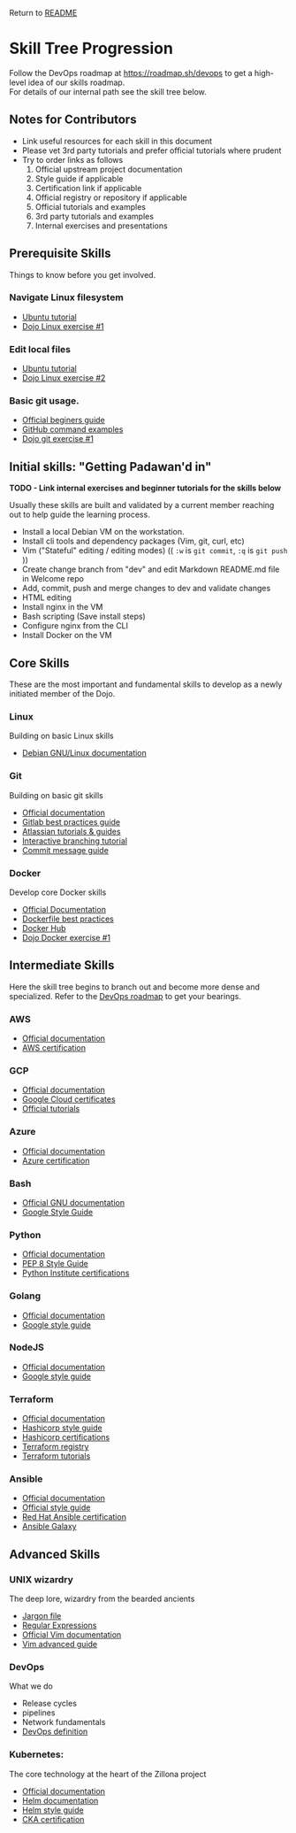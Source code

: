 Return to [README](README.md)

# Skill Tree Progression

Follow the DevOps roadmap at https://roadmap.sh/devops to get a high-level idea of our skills roadmap. \
For details of our internal path see the skill tree below.

## Notes for Contributors

  * Link useful resources for each skill in this document
  * Please vet 3rd party tutorials and prefer official tutorials where prudent
  * Try to order links as follows
    1. Official upstream project documentation
    1. Style guide if applicable
    1. Certification link if applicable
    1. Official registry or repository if applicable
    1. Official tutorials and examples
    1. 3rd party tutorials and examples
    1. Internal exercises and presentations

## Prerequisite Skills

Things to know before you get involved.

### Navigate Linux filesystem

  * [Ubuntu tutorial](https://ubuntu.com/tutorials/command-line-for-beginners#1-overview)
  * [Dojo Linux exercise #1](linux_exercise-1.md)

### Edit local files

  * [Ubuntu tutorial](https://ubuntu.com/tutorials/command-line-for-beginners#1-overview)
  * [Dojo Linux exercise #2](linux_exercise-2.md)

### Basic git usage.

  * [Official beginers guide](https://git-scm.com/book/en/v2/Git-Basics-Recording-Changes-to-the-Repository)
  * [GitHub command examples](https://docs.github.com/en/get-started/using-git/about-git#github-and-the-command-line)
  * [Dojo git exercise #1](git_exercise-1.md)

## Initial skills: "Getting Padawan'd in"

**TODO - Link internal exercises and beginner tutorials for the skills below**

Usually these skills are built and validated by a current member reaching out to help guide the learning process.

* Install a local Debian VM on the workstation.
* Install cli tools and dependency packages (Vim, git, curl, etc)
* Vim ("Stateful" editing / editing modes) (( `:w` is `git commit`, `:q` is `git push` ))
* Create change branch from "dev" and edit Markdown README.md file in Welcome repo 
* Add, commit, push and merge changes to dev and validate changes
* HTML editing
* Install nginx in the VM
* Bash scripting (Save install steps)
* Configure nginx from the CLI
* Install Docker on the VM

## Core Skills

These are the most important and fundamental skills to develop as a newly initiated member of the Dojo.

### Linux

Building on basic Linux skills

  * [Debian GNU/Linux documentation](https://www.debian.org/doc/)

### Git

Building on basic git skills

  * [Official documentation](https://www.git-scm.com/doc)
  * [Gitlab best practices guide](https://about.gitlab.com/topics/version-control/version-control-best-practices/)
  * [Atlassian tutorials & guides](https://www.atlassian.com/git/tutorials)
  * [Interactive branching tutorial](https://learngitbranching.js.org/)
  * [Commit message guide](https://cbea.ms/git-commit/)

### Docker

Develop core Docker skills

  * [Official Documentation](https://docs.docker.com/)
  * [Dockerfile best practices](https://docs.docker.com/guides/workshop/09_image_best/)
  * [Docker Hub](https://hub.docker.com/)
  * [Dojo Docker exercise #1](docker_exercise-1.md)

## Intermediate Skills

Here the skill tree begins to branch out and become more dense and specialized. 
Refer to the [DevOps roadmap](https://roadmap.sh/devops) to get your bearings.

### AWS

  * [Official documentation](https://www.atlassian.com/git/tutorials)
  * [AWS certification](https://aws.amazon.com/certification/)

### GCP

  * [Official documentation](https://cloud.google.com/docs)
  * [Google Cloud certificates](https://cloud.google.com/learn/certification)
  * [Official tutorials](https://cloud.google.com/docs/tutorials)

### Azure

  * [Official documentation](https://learn.microsoft.com/en-us/azure/?product=popular)
  * [Azure certification](https://learn.microsoft.com/en-us/credentials/browse/?credential_types=certification&products=azure)

### Bash

  * [Official GNU documentation](https://www.gnu.org/savannah-checkouts/gnu/bash/manual/bash.html)
  * [Google Style Guide](https://google.github.io/styleguide/shellguide.html)

### Python

  * [Official documentation](https://docs.python.org/3/)
  * [PEP 8 Style Guide](https://peps.python.org/pep-0008/)
  * [Python Institute certifications](https://pythoninstitute.org/certification-tracks)

### Golang

  * [Official documentation](https://go.dev/doc/)
  * [Google style guide](https://google.github.io/styleguide/go/)

### NodeJS

  * [Official documentation](https://nodejs.org/docs/latest/api/documentation.html)
  * [Google style guide](https://google.github.io/styleguide/jsguide.html)

### Terraform

  * [Official documentation](https://developer.hashicorp.com/terraform/docs)
  * [Hashicorp style guide](https://developer.hashicorp.com/terraform/language/style)
  * [Hashicorp certifications](https://developer.hashicorp.com/certifications)
  * [Terraform registry](https://registry.terraform.io/browse/modules)
  * [Terraform tutorials](https://developer.hashicorp.com/terraform/tutorials/)

### Ansible

  * [Official documentation](https://docs.ansible.com/)
  * [Official style guide](https://docs.ansible.com/ansible/2.10/dev_guide/style_guide/index.html)
  * [Red Hat Ansible certification](https://www.redhat.com/en/technologies/management/ansible/training-and-certification)
  * [Ansible Galaxy](https://galaxy.ansible.com/ui/)

## Advanced Skills

### UNIX wizardry

The deep lore, wizardry from the bearded ancients

  * [Jargon file](http://www.catb.org/jargon/html/)
  * [Regular Expressions](https://en.wikipedia.org/wiki/Regular_expression)
  * [Official Vim documentation](https://www.vim.org/docs.php)
  * [Vim advanced guide](https://thevaluable.dev/vim-advanced/)

### DevOps

What we do

  * Release cycles
  * pipelines
  * Network fundamentals
  * [DevOps definition](https://en.wikipedia.org/wiki/DevOps)

### Kubernetes: 

The core technology at the heart of the Zillona project

  * [Official documentation](https://kubernetes.io/docs/home/)
  * [Helm documentation](https://helm.sh/docs/)
  * [Helm style guide](https://helm.sh/docs/chart_template_guide/yaml_techniques/)
  * [CKA certification](https://training.linuxfoundation.org/certification/certified-kubernetes-administrator-cka/)

